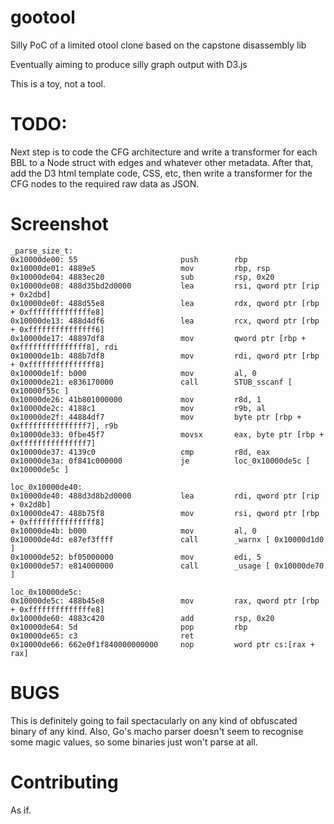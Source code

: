 gootool
=======

Silly PoC of a limited otool clone based on the capstone disassembly lib

Eventually aiming to produce silly graph output with D3.js

This is a toy, not a tool.

TODO:
=======

Next step is to code the CFG architecture and write a transformer for each BBL to a Node struct with edges and whatever other metadata. After that, add the D3 html template code, CSS, etc, then write a transformer for the CFG nodes to the required raw data as JSON.

Screenshot
=======

```
_parse_size_t:
0x10000de00: 55                       push        rbp
0x10000de01: 4889e5                   mov         rbp, rsp
0x10000de04: 4883ec20                 sub         rsp, 0x20
0x10000de08: 488d35bd2d0000           lea         rsi, qword ptr [rip + 0x2dbd]
0x10000de0f: 488d55e8                 lea         rdx, qword ptr [rbp + 0xffffffffffffffe8]
0x10000de13: 488d4df6                 lea         rcx, qword ptr [rbp + 0xfffffffffffffff6]
0x10000de17: 48897df8                 mov         qword ptr [rbp + 0xfffffffffffffff8], rdi
0x10000de1b: 488b7df8                 mov         rdi, qword ptr [rbp + 0xfffffffffffffff8]
0x10000de1f: b000                     mov         al, 0
0x10000de21: e836170000               call        STUB_sscanf [ 0x10000f55c ]
0x10000de26: 41b801000000             mov         r8d, 1
0x10000de2c: 4188c1                   mov         r9b, al
0x10000de2f: 44884df7                 mov         byte ptr [rbp + 0xfffffffffffffff7], r9b
0x10000de33: 0fbe45f7                 movsx       eax, byte ptr [rbp + 0xfffffffffffffff7]
0x10000de37: 4139c0                   cmp         r8d, eax
0x10000de3a: 0f841c000000             je          loc_0x10000de5c [ 0x10000de5c ]

loc_0x10000de40:
0x10000de40: 488d3d8b2d0000           lea         rdi, qword ptr [rip + 0x2d8b]
0x10000de47: 488b75f8                 mov         rsi, qword ptr [rbp + 0xfffffffffffffff8]
0x10000de4b: b000                     mov         al, 0
0x10000de4d: e87ef3ffff               call        _warnx [ 0x10000d1d0 ]
0x10000de52: bf05000000               mov         edi, 5
0x10000de57: e814000000               call        _usage [ 0x10000de70 ]

loc_0x10000de5c:
0x10000de5c: 488b45e8                 mov         rax, qword ptr [rbp + 0xffffffffffffffe8]
0x10000de60: 4883c420                 add         rsp, 0x20
0x10000de64: 5d                       pop         rbp
0x10000de65: c3                       ret
0x10000de66: 662e0f1f840000000000     nop         word ptr cs:[rax + rax]
```

BUGS
=======

This is definitely going to fail spectacularly on any kind of obfuscated binary of any kind. Also, Go's macho parser doesn't seem to recognise some magic values, so some binaries just won't parse at all.

Contributing
=======

As if.


